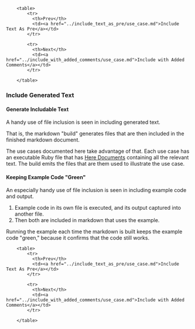         <table>
            <tr>
              <th>Prev</th>
              <td><a href="../include_text_as_pre/use_case.md">Include Text As Pre</a></td>
            </tr>

            <tr>
              <th>Next</th>
              <td><a href="../include_with_added_comments/use_case.md">Include with Added Comments</a></td>
            </tr>

        </table>

### Include Generated Text

#### Generate Includable Text

A handy use of file inclusion is seen in including generated text.

That is, the markdown "build" generates files that are then included in the finished markdown document.

The use cases documented here take advantage of that.  Each use case has an executable Ruby file that has [Here Documents](https://ruby-doc.org/core-2.2.0/doc/syntax/literals_rdoc.html#label-Here+Documents) containing all the relevant text.  The build emits the files that are them used to illustrate the use case.

#### Keeping Example Code "Green"

An especially handy use of file inclusion is seen in including example code and output.

1.  Example code in its own file is executed, and its output captured into another file.
2.  Then both are included in markdown that uses the example.

Running the example each time the markdown is built keeps the example code "green," because it confirms that the code still works.

        <table>
            <tr>
              <th>Prev</th>
              <td><a href="../include_text_as_pre/use_case.md">Include Text As Pre</a></td>
            </tr>

            <tr>
              <th>Next</th>
              <td><a href="../include_with_added_comments/use_case.md">Include with Added Comments</a></td>
            </tr>

        </table>
